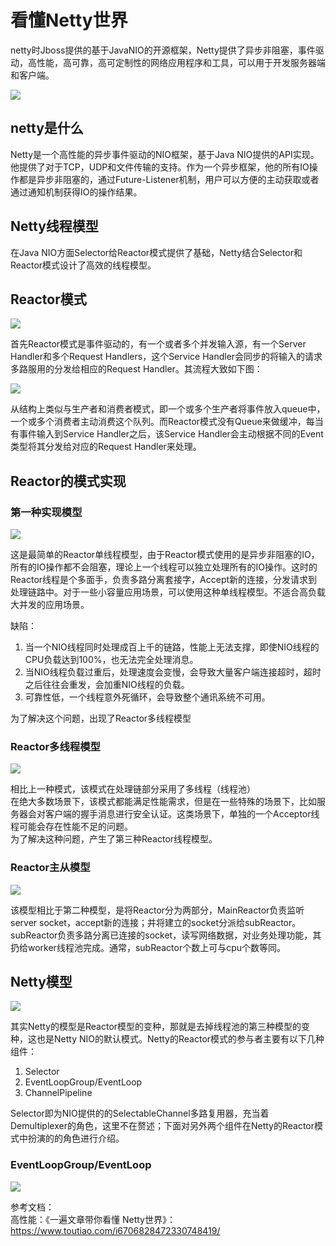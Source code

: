 # 看懂Netty世界
netty时Jboss提供的基于JavaNIO的开源框架，Netty提供了异步非阻塞，事件驱动，高性能，高可靠，高可定制性的网络应用程序和工具，可以用于开发服务器端和客户端。  

![](./source/netty_001.jpg)

## netty是什么
Netty是一个高性能的异步事件驱动的NIO框架，基于Java NIO提供的API实现。他提供了对于TCP，UDP和文件传输的支持。作为一个异步框架，他的所有IO操作都是异步非阻塞的，通过Future-Listener机制，用户可以方便的主动获取或者通过通知机制获得IO的操作结果。

## Netty线程模型
在Java NIO方面Selector给Reactor模式提供了基础，Netty结合Selector和Reactor模式设计了高效的线程模型。

## Reactor模式

![](./source/netty_002.jpg)

首先Reactor模式是事件驱动的，有一个或者多个并发输入源，有一个Server Handler和多个Request Handlers，这个Service Handler会同步的将输入的请求多路服用的分发给相应的Request Handler。其流程大致如下图：  

![](./source/netty_003.jpg)

从结构上类似与生产者和消费者模式，即一个或多个生产者将事件放入queue中，一个或多个消费者主动消费这个队列。而Reactor模式没有Queue来做缓冲，每当有事件输入到Service Handler之后，该Service Handler会主动根据不同的Event类型将其分发给对应的Request Handler来处理。

## Reactor的模式实现

### 第一种实现模型

![](./source/netty_004.jpg)

这是最简单的Reactor单线程模型，由于Reactor模式使用的是异步非阻塞的IO，所有的IO操作都不会阻塞，理论上一个线程可以独立处理所有的IO操作。这时的Reactor线程是个多面手，负责多路分离套接字，Accept新的连接，分发请求到处理链路中。对于一些小容量应用场景，可以使用这种单线程模型。不适合高负载大并发的应用场景。

缺陷： 
1.  当一个NIO线程同时处理成百上千的链路，性能上无法支撑，即使NIO线程的CPU负载达到100%，也无法完全处理消息。
2. 当NIO线程负载过重后，处理速度会变慢，会导致大量客户端连接超时，超时之后往往会重发，会加重NIO线程的负载。
3. 可靠性低，一个线程意外死循环，会导致整个通讯系统不可用。

为了解决这个问题，出现了Reactor多线程模型

### Reactor多线程模型

![](./source/netty_005.jpg)

相比上一种模式，该模式在处理链部分采用了多线程（线程池）  
在绝大多数场景下，该模式都能满足性能需求，但是在一些特殊的场景下，比如服务器会对客户端的握手消息进行安全认证。这类场景下，单独的一个Acceptor线程可能会存在性能不足的问题。  
为了解决这种问题，产生了第三种Reactor线程模型。  

### Reactor主从模型

![](./source/netty_006.jpg)

该模型相比于第二种模型，是将Reactor分为两部分，MainReactor负责监听server socket，accept新的连接；并将建立的socket分派给subReactor。  
subReactor负责多路分离已连接的socket，读写网络数据，对业务处理功能，其扔给worker线程池完成。通常，subReactor个数上可与cpu个数等同。  

## Netty模型

![](./source/netty_007.jpg)

其实Netty的模型是Reactor模型的变种，那就是去掉线程池的第三种模型的变种，这也是Netty NIO的默认模式。Netty的Reactor模式的参与者主要有以下几种组件：  
1. Selector
2. EventLoopGroup/EventLoop
3. ChannelPipeline

Selector即为NIO提供的的SelectableChannel多路复用器，充当着Demultiplexer的角色，这里不在赘述；下面对另外两个组件在Netty的Reactor模式中扮演的的角色进行介绍。

### EventLoopGroup/EventLoop

![](./source/netty_007.jpg)


参考文档：  
高性能：《一遍文章带你看懂 Netty世界》：https://www.toutiao.com/i6706828472330748419/